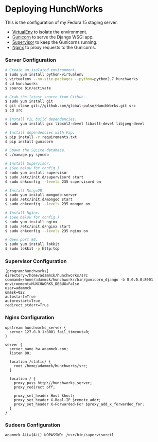 Deploying HunchWorks
====================

This is the configuration of my Fedora 15 staging server.

* [VirtualEnv](http://www.virtualenv.org) to isolate the environment.
* [Gunicorn](http://gunicorn.org) to serve the Django WSGI app.
* [Supervisor](http://supervisord.org) to keep the Gunicorns running.
* [Nginx](http://wiki.nginx.org) to proxy requests to the Gunicorns.


### Server Configuration

```bash
# Create an isolated environment.
$ sudo yum install python-virtualenv
$ virtualenv --no-site-packages --python=python2.7 hunchworks
$ cd hunchworks
$ source bin/activate

# Grab the latest source from GitHub.
$ sudo yum install git
$ git clone git://github.com/global-pulse/HunchWorks.git src
$ cd src

# Install PIL build dependencies.
$ sudo yum install gcc libxml2-devel libxslt-devel libjpeg-devel

# Install dependencies with Pip.
$ pip install -r requirements.txt
$ pip install gunicorn

# Spawn the SQLite database.
$ ./manage.py syncdb

# Install Supervisor.
# (See below for config.)
$ sudo yum install supervisor
$ sudo /etc/init.d/supervisord start
$ sudo chkconfig --levels 235 supervisord on

# Install MongoDB.
$ sudo yum install mongodb-server
$ sudo /etc/init.d/mongod start
$ sudo chkconfig --levels 235 mongod on

# Install Nginx.
# (See below for config.)
$ sudo yum install nginx
$ sudo /etc/init.d/nginx start
$ sudo chkconfig --levels 235 nginx on

# Open port 80.
$ sudo yum install lokkit
$ sudo lokkit -p http:tcp
```


### Supervisor Configuration

```
[program:hunchworks]
directory=/home/adammck/hunchworks/src
command=/home/adammck/hunchworks/bin/gunicorn_django -b 0.0.0.0:8001
environment=HUNCHWORKS_DEBUG=False
user=adammck
umask=022
autostart=True
autorestart=True
redirect_stderr=True
```


### Nginx Configuration

```
upstream hunchworks_server {
  server 127.0.0.1:8001 fail_timeout=0;
}

server {
  server_name hw.adammck.com;
  listen 80;

  location /static/ {
    root /home/adammck/hunchworks/src;
  }

  location / {
    proxy_pass http://hunchworks_server;
    proxy_redirect off;

    proxy_set_header Host $host;
    proxy_set_header X-Real-IP $remote_addr;
    proxy_set_header X-Forwarded-For $proxy_add_x_forwarded_for;
  }
}
```

### Sudoers Configuration

```
adammck ALL=(ALL) NOPASSWD: /usr/bin/supervisorctl
```